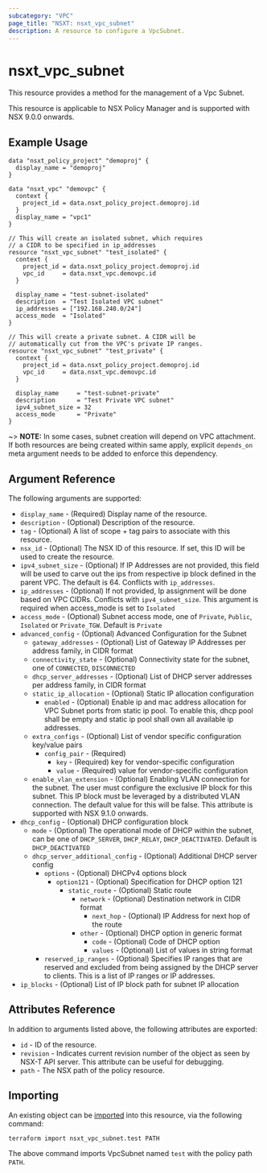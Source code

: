 ```yaml
---
subcategory: "VPC"
page_title: "NSXT: nsxt_vpc_subnet"
description: A resource to configure a VpcSubnet.
---
```


# nsxt_vpc_subnet

This resource provides a method for the management of a Vpc Subnet.

This resource is applicable to NSX Policy Manager and is supported with NSX 9.0.0 onwards.

## Example Usage

```hcl
data "nsxt_policy_project" "demoproj" {
  display_name = "demoproj"
}

data "nsxt_vpc" "demovpc" {
  context {
    project_id = data.nsxt_policy_project.demoproj.id
  }
  display_name = "vpc1"
}

// This will create an isolated subnet, which requires
// a CIDR to be specified in ip_addresses
resource "nsxt_vpc_subnet" "test_isolated" {
  context {
    project_id = data.nsxt_policy_project.demoproj.id
    vpc_id     = data.nsxt_vpc.demovpc.id
  }

  display_name = "test-subnet-isolated"
  description  = "Test Isolated VPC subnet"
  ip_addresses = ["192.168.240.0/24"]
  access_mode  = "Isolated"
}

// This will create a private subnet. A CIDR will be
// automatically cut from the VPC's private IP ranges.
resource "nsxt_vpc_subnet" "test_private" {
  context {
    project_id = data.nsxt_policy_project.demoproj.id
    vpc_id     = data.nsxt_vpc.demovpc.id
  }

  display_name     = "test-subnet-private"
  description      = "Test Private VPC subnet"
  ipv4_subnet_size = 32
  access_mode      = "Private"
}
```

~> **NOTE:** In some cases, subnet creation will depend on VPC attachment. If both resources are being created within same apply,
  explicit `depends_on` meta argument needs to be added to enforce this dependency.

## Argument Reference

The following arguments are supported:

* `display_name` - (Required) Display name of the resource.
* `description` - (Optional) Description of the resource.
* `tag` - (Optional) A list of scope + tag pairs to associate with this resource.
* `nsx_id` - (Optional) The NSX ID of this resource. If set, this ID will be used to create the resource.
* `ipv4_subnet_size` - (Optional) If IP Addresses are not provided, this field will be used to carve out the ips
  from respective ip block defined in the parent VPC. The default is 64. Conflicts with `ip_addresses`.
* `ip_addresses` - (Optional) If not provided, Ip assignment will be done based on VPC CIDRs. Conflicts with `ipv4_subnet_size`. This argument is required when access_mode is set to `Isolated`
* `access_mode` - (Optional) Subnet access mode, one of `Private`, `Public`, `Isolated` or `Private_TGW`. Default is `Private`
* `advanced_config` - (Optional) Advanced Configuration for the Subnet
    * `gateway_addresses` - (Optional) List of Gateway IP Addresses per address family, in CIDR format
    * `connectivity_state` - (Optional) Connectivity state for the subnet, one of `CONNECTED`, `DISCONNECTED`
    * `dhcp_server_addresses` - (Optional) List of DHCP server addresses per address family, in CIDR format
    * `static_ip_allocation` - (Optional) Static IP allocation configuration
        * `enabled` - (Optional) Enable ip and mac address allocation for VPC Subnet ports from static ip pool. To enable this,
          dhcp pool shall be empty and static ip pool shall own all available ip addresses.
    * `extra_configs` - (Optional) List of vendor specific configuration key/value pairs
        * `config_pair` - (Required)
            * `key` - (Required) key for vendor-specific configuration
            * `value` - (Required) value for vendor-specific configuration
    * `enable_vlan_extension` - (Optional) Enabling VLAN connection for the subnet. The user must configure the exclusive IP block for this subnet. This IP block must be leveraged by a distributed VLAN connection. The default value for this will be false. This attribute is supported with NSX 9.1.0 onwards.
* `dhcp_config` - (Optional) DHCP configuration block
    * `mode` - (Optional) The operational mode of DHCP within the subnet, can be one of `DHCP_SERVER`, `DHCP_RELAY`, `DHCP_DEACTIVATED`.
       Default is `DHCP_DEACTIVATED`
    * `dhcp_server_additional_config` - (Optional) Additional DHCP server config
        * `options` - (Optional) DHCPv4 options block
            * `option121` - (Optional) Specification for DHCP option 121
                * `static_route` - (Optional) Static route
                    * `network` - (Optional) Destination network in CIDR format
                        * `next_hop` - (Optional) IP Address for next hop of the route
                    * `other` - (Optional) DHCP option in generic format
                        * `code` - (Optional) Code of DHCP option
                        * `values` - (Optional) List of values in string format
        * `reserved_ip_ranges` - (Optional) Specifies IP ranges that are reserved and excluded from being assigned by the DHCP server to clients.
         This is a list of IP ranges or IP addresses.
* `ip_blocks` - (Optional) List of IP block path for subnet IP allocation

## Attributes Reference

In addition to arguments listed above, the following attributes are exported:

* `id` - ID of the resource.
* `revision` - Indicates current revision number of the object as seen by NSX-T API server. This attribute can be useful
  for debugging.
* `path` - The NSX path of the policy resource.

## Importing

An existing object can be [imported][docs-import] into this resource, via the following command:

[docs-import]: https://developer.hashicorp.com/terraform/cli/import

```shell
terraform import nsxt_vpc_subnet.test PATH
```

The above command imports VpcSubnet named `test` with the policy path `PATH`.
